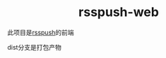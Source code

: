 <h1 align="center">rsspush-web</h1>

此项目是[rsspush](https://github.com/buyfakett/rsspush)的前端

dist分支是打包产物
